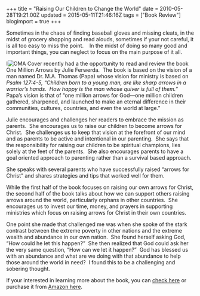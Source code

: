 +++
title = "Raising Our Children to Change the World"
date = 2010-05-28T19:21:00Z
updated = 2015-05-11T21:46:16Z
tags = ["Book Review"]
blogimport = true 
+++

Sometimes in the chaos of finding baseball gloves and missing cleats, in the midst of grocery shopping and read alouds, sometimes if your not careful, it is all too easy to miss the point.&#160;&#160;&#160; In the midst of doing so many good and important things, you can neglect to focus on the main purpose of it all.&#160; 

I![OMA Cover](http://www.peascms.com/login/uploads/images/onemillionarrows/publicity/oma_cover_flat_200px.jpg) recently had a the opportunity to read and review the book 
One Million Arrows 
by Julie Ferwerda.&#160; The book is based on the vision of a man named Dr. M.A. Thomas (Papa) whose vision for ministry is based on _Psalm 127:4-5, “Children born to a young man, are like sharp arrows in a warrior’s hands.&#160; How happy is the man whose quiver is full of them.”_&#160;&#160; Papa’s vision is that of “one million arrows for God—one million children gathered, sharpened, and launched to make an eternal difference in their communities, cultures, countries, and even the world at large.”

Julie encourages and challenges her readers to embrace the mission as parents.&#160; She encourages us to raise our children to become arrows for Christ.&#160; She challenges us to keep that vision at the forefront of our mind and as parents to be active and intentional in our parenting.&#160; She says that the responsibility for raising our children to be spiritual champions, lies solely at the feet of the parents.&#160; She also encourages parents to have a goal oriented approach to parenting rather than a survival based approach.&#160; 

She speaks with several parents who have successfully raised “arrows for Christ” and shares strategies and tips that worked well for them.

While the first half of the book focuses on raising our own arrows for Christ, the second half of the book talks about how we can support others raising arrows around the world, particularly orphans in other countries.&#160; She encourages us to invest our time, money, and prayers in supporting ministries which focus on raising arrows for Christ in their own countries.&#160; 

One point she made that challenged me was when she spoke of the stark contrast between the extreme poverty in other nations and the extreme wealth and abundance in our own nation.&#160; She found herself asking God, “How could he let this happen?”&#160; She then realized that God could ask her the very same question, “How can we let it happen?”&#160; God has blessed us with an abundance and what are we doing with that abundance to help those around the world in need?&#160; I found this to be a challenging and sobering thought.&#160; 

If your interested in learning more about the book, you can [check here](http://onemillionarrows.com/The-Book/) or purchase it from [Amazon here](http://www.amazon.com/gp/product/1606150111?ie=UTF8&amp;tag=juliefercom-20&amp;link_code=as3&amp;camp=211189&amp;creative=373489&amp;creativeASIN=1606150111).&#160; 
